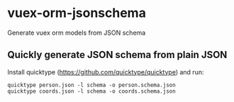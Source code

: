 # vuex-orm-jsonschema
Generate vuex orm models from JSON schema

## Quickly generate JSON schema from plain JSON
Install quicktype (https://github.com/quicktype/quicktype) and run:
```
quicktype person.json -l schema -o person.schema.json
quicktype coords.json -l schema -o coords.schema.json
```